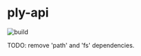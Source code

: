 # ply-api

![build](https://github.com/ply-ct/ply-api/workflows/build/badge.svg)

TODO: remove 'path' and 'fs' dependencies.
